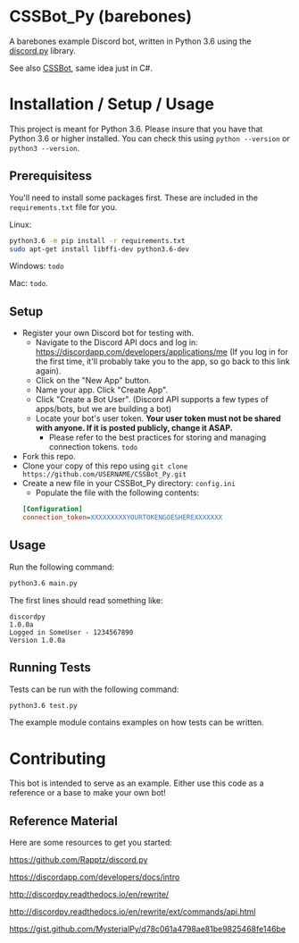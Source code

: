 # CSSBot_Py (barebones)
A barebones example Discord bot, written in Python 3.6 using the [discord.py](https://github.com/Rapptz/discord.py) library.

See also [CSSBot](https://github.com/Chris-Johnston/CSSBot), same idea just in C#.

# Installation / Setup / Usage

This project is meant for Python 3.6. Please insure that you have that
Python 3.6 or higher installed. You can check this using `python --version`
or `python3 --version`.

## Prerequisitess
You'll need to install some packages first. These are included in the
`requirements.txt` file for you.

Linux:
```bash
python3.6 -m pip install -r requirements.txt
sudo apt-get install libffi-dev python3.6-dev
```

Windows: `todo`

Mac: `todo`.

## Setup

- Register your own Discord bot for testing with.
  - Navigate to the Discord API docs and log in: https://discordapp.com/developers/applications/me (If you log in for the first time, it'll probably take you to the app, so go back to this link again).
  - Click on the "New App" button.
  - Name your app. Click "Create App".
  - Click "Create a Bot User". (Discord API supports a few types of apps/bots, but we are building a bot)
  - Locate your bot's user token. **Your user token must not be shared with anyone. If it is posted publicly, change it ASAP.**
    - Please refer to the best practices for storing and managing connection tokens. `todo`
- Fork this repo.
- Clone your copy of this repo using `git clone https://github.com/USERNAME/CSSBot_Py.git`
- Create a new file in your CSSBot_Py directory: `config.ini`
  - Populate the file with the following contents:
  ```ini
  [Configuration]
  connection_token=XXXXXXXXXYOURTOKENGOESHEREXXXXXXX
  ```

## Usage

Run the following command:
```bash
python3.6 main.py
```

The first lines should read something like:
```
discordpy
1.0.0a
Logged in SomeUser - 1234567890
Version 1.0.0a
```

## Running Tests

Tests can be run with the following command:

```bash
python3.6 test.py
```

The example module contains examples on how tests can be written.

# Contributing

This bot is intended to serve as an example. Either use this code as a reference or a base to make your own bot!

## Reference Material

Here are some resources to get you started:

https://github.com/Rapptz/discord.py

https://discordapp.com/developers/docs/intro

http://discordpy.readthedocs.io/en/rewrite/

http://discordpy.readthedocs.io/en/rewrite/ext/commands/api.html

https://gist.github.com/MysterialPy/d78c061a4798ae81be9825468fe146be
